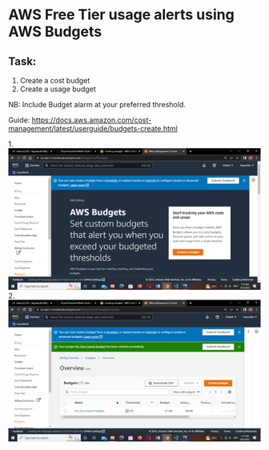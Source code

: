 # AWS Free Tier usage alerts using AWS Budgets

## Task:

1. Create a cost budget
2. Create a usage budget

NB: Include Budget alarm at your preferred threshold.


Guide:
https://docs.aws.amazon.com/cost-management/latest/userguide/budgets-create.html

1.![](../../images/budget.png)
2.![](../../images/budget%20created.png)